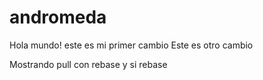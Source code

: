 # andromeda
Hola mundo! este es mi primer cambio
Este es otro cambio

Mostrando pull con rebase y si rebase
